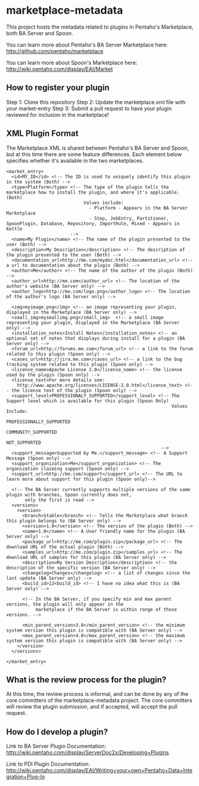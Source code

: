 marketplace-metadata
====================

This project hosts the metadata related to plugins in Pentaho's Marketplace, both BA Server and Spoon.  

You can learn more about Pentaho's BA Server Marketplace here:
http://github.com/pentaho/marketplace

You can learn more about Spoon's Marketplace here:
http://wiki.pentaho.com/display/EAI/Market

How to register your plugin
---------------------------
Step 1: Clone this repository
Step 2: Update the marketplace.xml file with your market-entry
Step 3: Submit a pull request to have your plugin reviewed for inclusion in the marketplace!

XML Plugin Format
-----------------
The Marketplace XML is shared between Pentaho's BA Server and Spoon, but at 
this time there are some feature differences.  Each element below specifies whether it's available in the two marketplaces.

    <market_entry>
      <id>MY_ID</id> <!-- The ID is used to uniquely identify this plugin in the system (Both) -->
      <type>Platform</type> <!-- The type of the plugin tells the marketplace how to install the plugin, and where it's applicable. (Both)
                                 Values include:
                                   - Platform - Appears in the BA Server Marketplace
                                   - Step, JobEntry, Partitioner, SpoonPlugin, Database, Repository, ImportRule, Mixed - Appears in Kettle
                            -->
      <name>My Plugin</name> <!-- The name of the plugin presented to the user (Both) -->
      <description>My Description</description> <!-- The description of the plugin presented to the user (Both) -->
      <documentation_url>http://me.com/mydoc.html</documentation_url> <!-- a url to documentation about the plugin (Both) -->
      <author>Me</author> <!-- The name of the author of the plugin (Both) -->
      <author_url>http://me.com</author_url> <!-- The location of the author's website (BA Server only) -->
      <author_logo>http://me.com/logo.png</author_logo> <!-- The location of the author's logo (BA Server only) -->
      
      <img>myimage.png</img> <!-- an image representing your plugin, displayed in the Marketplace (BA Server only) -->
      <small_img>mysmallimg.png</small_img>  <!-- a small image representing your plugin, displayed in the Marketplace (BA Server only) -->
      <installation_notes>Install Notes</installation_notes> <!-- an optional set of notes that displays during install for a plugin (BA Server only) -->
      <forum_url>http://forums.me.com</forum_url> <!-- a link to the forum related to this plugin (Spoon only) -->
      <cases_url>http://jira.me.com</cases_url> <!-- a link to the bug tracking system related to this plugin (Spoon only) -->
      <license_name>Apache License 2.0</license_name> <!-- the license used by the plugin (Spoon only) --> 
      <license_text>For more details see:
        http://www.apache.org/licenses/LICENSE-2.0.html</license_text> <!-- the license text of the plugin (Spoon only) -->
      <support_level>PROFESSIONALY_SUPPORTED</support_level> <!-- The Support level which is available for this plugin (Spoon Only) 
                                                                  Values Include: 
                                                                    PROFESSIONALLY_SUPPORTED
                                                                    COMMUNITY_SUPPORTED
                                                                    NOT_SUPPORTED
                                                              --> 
      <support_message>Supported by Me.</support_message> <!-- A Support Message (Spoon only) -->
      <support_organization>Me</support_organization> <!-- The organization claiming support (Spoon only) -->
      <support_url>http://me.com/support</support_url> <!-- The URL to learn more about support for this plugin (Spoon only)-->
      
      <!-- The BA Server currently supports multiple versions of the same plugin with branches, Spoon currently does not, 
           only the first is read -->
      <versions>
        <version>
          <branch>Stable</branch> <!-- Tells the Marketplace what branch this plugin belongs to (BA Server only) -->
          <version>1.0</version> <!-- The version of the plugin (Both) -->
          <name>1.0</name> <!-- A User friendly name for the plugin (BA Server only) -->
          <package_url>http://me.com/plugin.zip</package_url> <!-- The download URL of the actual plugin (Both) -->
          <samples_url>http://me.com/plugin.zip</samples_url> <!-- The download URL of samples for this plugin (BA Server only) -->
          <description>My Version Description</description> <!-- the description of the specific version (BA Server only) -->
          <changelog>Changes</changelog> <!-- a list of changes since the last update (BA Server only) -->
          <build_id>12<build_id> <!-- I have no idea what this is (BA Server only) -->
          
          <!-- In the BA Server, if you specify min and max parent versions, the plugin will only appear in the 
               marketplace if the BA Server is within range of those versions. -->
          
          <min_parent_version>3.8</min_parent_version> <!-- the minimum system version this plugin is compatible with (BA Server only) -->
          <max_parent_version>4.8</max_parent_version> <!-- the maximum system version this plugin is compatible with (BA Server only) -->
        </version>
      </versions>
            
    </market_entry>  

What is the review process for the plugin?
------------------------------------------
At this time, the review process is informal, and can be done by any of the core 
committers of the marketplace-metadata project.  The core committers will review 
the plugin submission, and if accepted, will accept the pull request.

  
How do I develop a plugin?
--------------------------
Link to BA Server Plugin Documentation:
http://wiki.pentaho.com/display/ServerDoc2x/Developing+Plugins

Link to PDI Plugin Documentation:
http://wiki.pentaho.com/display/EAI/Writing+your+own+Pentaho+Data+Integration+Plug-In